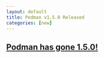 ```yaml
---
layout: default
title: Podman v1.5.0 Released
categories: [new]
---
```


## [Podman has gone 1.5.0!](https://podman.io/releases/2019/08/14/podman-release-v1.5.0.html)
